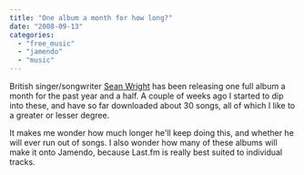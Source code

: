```yaml
---
title: "One album a month for how long?"
date: "2008-09-13"
categories: 
  - "free_music"
  - "jamendo"
  - "music"
---
```


British singer/songwriter [Sean Wright](http://www.seantwright.com/page1.html) has been releasing one full album a month for the past year and a half. A couple of weeks ago I started to dip into these, and have so far downloaded about 30 songs, all of which I like to a greater or lesser degree.

It makes me wonder how much longer he'll keep doing this, and whether he will ever run out of songs. I also wonder how many of these albums will make it onto Jamendo, because Last.fm is really best suited to individual tracks.

